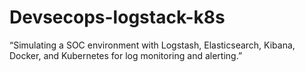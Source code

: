 # Devsecops-logstack-k8s
“Simulating a SOC environment with Logstash, Elasticsearch, Kibana, Docker, and Kubernetes for log monitoring and alerting.”
